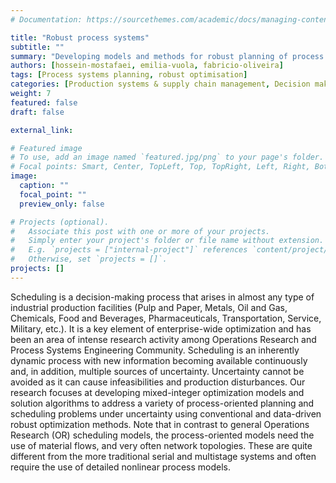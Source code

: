 ```yaml
---
# Documentation: https://sourcethemes.com/academic/docs/managing-content/

title: "Robust process systems"
subtitle: ""
summary: "Developing models and methods for robust planning of process systems"
authors: [hossein-mostafaei, emilia-vuola, fabricio-oliveira]
tags: [Process systems planning, robust optimisation]
categories: [Production systems & supply chain management, Decision making under uncertainty]
weight: 7
featured: false
draft: false

external_link: 

# Featured image
# To use, add an image named `featured.jpg/png` to your page's folder.
# Focal points: Smart, Center, TopLeft, Top, TopRight, Left, Right, BottomLeft, Bottom, BottomRight.
image:
  caption: ""
  focal_point: ""
  preview_only: false

# Projects (optional).
#   Associate this post with one or more of your projects.
#   Simply enter your project's folder or file name without extension.
#   E.g. `projects = ["internal-project"]` references `content/project/deep-learning/index.md`.
#   Otherwise, set `projects = []`.
projects: []
---
```


Scheduling is a decision-making process that arises in almost any type of industrial production facilities (Pulp and Paper, Metals, Oil and Gas, Chemicals, Food and Beverages, Pharmaceuticals, Transportation, Service, Military, etc.). It is a key element of enterprise-wide optimization and has been an area of intense research activity among Operations Research and Process Systems Engineering Community. Scheduling is an inherently dynamic process with new information becoming available continuously and, in addition, multiple sources of uncertainty. Uncertainty cannot be avoided as it can cause infeasibilities and production disturbances. Our research focuses at developing mixed-integer optimization models and solution algorithms to address a variety of process-oriented planning and scheduling problems under uncertainty using conventional and data-driven robust optimization methods. Note that in contrast to general Operations Research (OR) scheduling models, the process-oriented models need the use of material flows, and very often network topologies. These are quite different from the more traditional serial and multistage systems and often require the use of detailed nonlinear process models.